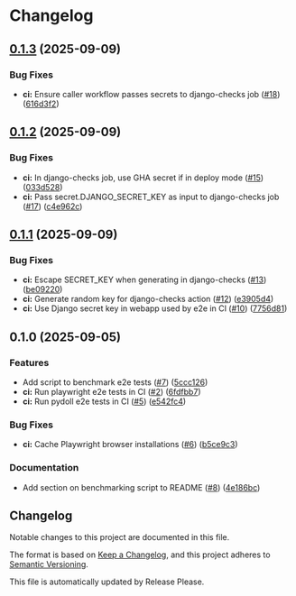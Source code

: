 # Changelog

## [0.1.3](https://github.com/albertomh/django-e2e-benchmarks/compare/v0.1.2...v0.1.3) (2025-09-09)


### Bug Fixes

* **ci:** Ensure caller workflow passes secrets to django-checks job ([#18](https://github.com/albertomh/django-e2e-benchmarks/issues/18)) ([616d3f2](https://github.com/albertomh/django-e2e-benchmarks/commit/616d3f2442d49163e5dc8237857ea0667abefb1a))

## [0.1.2](https://github.com/albertomh/django-e2e-benchmarks/compare/v0.1.1...v0.1.2) (2025-09-09)


### Bug Fixes

* **ci:** In django-checks job, use GHA secret if in deploy mode ([#15](https://github.com/albertomh/django-e2e-benchmarks/issues/15)) ([033d528](https://github.com/albertomh/django-e2e-benchmarks/commit/033d52804c8af9e8b5f29dab3c7a09a7e62054c3))
* **ci:** Pass secret.DJANGO_SECRET_KEY as input to django-checks job ([#17](https://github.com/albertomh/django-e2e-benchmarks/issues/17)) ([c4e962c](https://github.com/albertomh/django-e2e-benchmarks/commit/c4e962cb0c74b9271dc4bb2aa9ed9c62dd0b7ce1))

## [0.1.1](https://github.com/albertomh/django-e2e-benchmarks/compare/v0.1.0...v0.1.1) (2025-09-09)


### Bug Fixes

* **ci:** Escape SECRET_KEY when generating in django-checks ([#13](https://github.com/albertomh/django-e2e-benchmarks/issues/13)) ([be09220](https://github.com/albertomh/django-e2e-benchmarks/commit/be092205b457bca59721f45948e2ae52a3095501))
* **ci:** Generate random key for django-checks action ([#12](https://github.com/albertomh/django-e2e-benchmarks/issues/12)) ([e3905d4](https://github.com/albertomh/django-e2e-benchmarks/commit/e3905d4dac24ea4d58b73fab44d19618949f6e7e))
* **ci:** Use Django secret key in webapp used by e2e in CI ([#10](https://github.com/albertomh/django-e2e-benchmarks/issues/10)) ([7756d81](https://github.com/albertomh/django-e2e-benchmarks/commit/7756d81cd23b53946cba022461a91c2489ee1910))

## 0.1.0 (2025-09-05)


### Features

* Add script to benchmark e2e tests ([#7](https://github.com/albertomh/django-e2e-benchmarks/issues/7)) ([5ccc126](https://github.com/albertomh/django-e2e-benchmarks/commit/5ccc126cf088917a8040eccc099df5a981146f66))
* **ci:** Run playwright e2e tests in CI ([#2](https://github.com/albertomh/django-e2e-benchmarks/issues/2)) ([6fdfbb7](https://github.com/albertomh/django-e2e-benchmarks/commit/6fdfbb7c404f3330a926d68dd15af546e51748c8))
* **ci:** Run pydoll e2e tests in CI ([#5](https://github.com/albertomh/django-e2e-benchmarks/issues/5)) ([e542fc4](https://github.com/albertomh/django-e2e-benchmarks/commit/e542fc48b09ad5d36deefad00bd7832224ade543))


### Bug Fixes

* **ci:** Cache Playwright browser installations ([#6](https://github.com/albertomh/django-e2e-benchmarks/issues/6)) ([b5ce9c3](https://github.com/albertomh/django-e2e-benchmarks/commit/b5ce9c3599c3c1ef7a1f8f641be84cb6c193e45b))


### Documentation

* Add section on benchmarking script to README ([#8](https://github.com/albertomh/django-e2e-benchmarks/issues/8)) ([4e186bc](https://github.com/albertomh/django-e2e-benchmarks/commit/4e186bc02713cdeb2bbba6b46d6cd290bd3aee3b))

## Changelog

Notable changes to this project are documented in this file.

The format is based on [Keep a Changelog](https://keepachangelog.com/en/1.0.0/),
and this project adheres to [Semantic Versioning](https://semver.org/spec/v2.0.0.html).

This file is automatically updated by Release Please.
